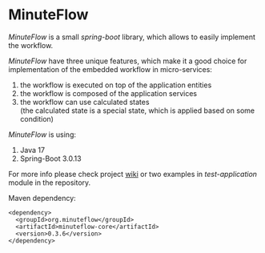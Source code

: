 # MinuteFlow

*MinuteFlow* is a small *spring-boot* library, which allows to easily implement the workflow.

*MinuteFlow* have three unique features, which make it a good choice
for implementation of the embedded workflow in micro-services:
1. the workflow is executed on top of the application entities
2. the workflow is composed of the application services
3. the workflow can use calculated states  
   (the calculated state is a special state, which is applied based on some condition)

*MinuteFlow* is using:
1. Java 17
2. Spring-Boot 3.0.13

For more info please check project [wiki](https://github.com/jan-komrska/minuteflow/wiki)
or two examples in *test-application* module in the repository.

Maven dependency:

```
<dependency>
  <groupId>org.minuteflow</groupId>
  <artifactId>minuteflow-core</artifactId>
  <version>0.3.6</version>
</dependency>
```
